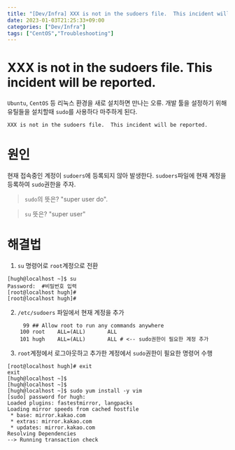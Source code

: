 ```yaml
---
title: "[Dev/Infra] XXX is not in the sudoers file.  This incident will be reported."
date: 2023-01-03T21:25:33+09:00
categories: ["Dev/Infra"]
tags: ["CentOS","Troubleshooting"]
---
```


# XXX is not in the sudoers file.  This incident will be reported.

`Ubuntu`, `CentOS` 등 리눅스 환경을 새로 설치하면 만나는 오류.
개발 툴을 설정하기 위해 유틸들을 설치할때 `sudo`를 사용하다 마주하게 된다.

```
XXX is not in the sudoers file.  This incident will be reported.
```

# 원인
현재 접속중인 계정이 `sudoers`에 등록되지 않아 발생한다. `sudoers`파일에 현재 계정을 등록하여 `sudo`권한을 주자.

>`sudo`의 뜻은? "super user do".

>`su` 뜻은? "super user"


# 해결법
1. `su` 명령어로 `root`계정으로 전환
```
[hugh@localhost ~]$ su
Password:  #비밀번호 입력
[root@localhost hugh]# 
[root@localhost hugh]# 
```

2. `/etc/sudoers` 파일에서 현재 계정을 추가
```
     99 ## Allow root to run any commands anywhere
    100 root    ALL=(ALL)       ALL
    101 hugh    ALL=(ALL)       ALL # <-- sudo권한이 필요한 계정 추가
```
3. `root`계정에서 로그아웃하고 추가한 계정에서 `sudo`권한이 필요한 명령어 수행
```
[root@localhost hugh]# exit
exit
[hugh@localhost ~]$ 
[hugh@localhost ~]$ 
[hugh@localhost ~]$ sudo yum install -y vim
[sudo] password for hugh: 
Loaded plugins: fastestmirror, langpacks
Loading mirror speeds from cached hostfile
 * base: mirror.kakao.com
 * extras: mirror.kakao.com
 * updates: mirror.kakao.com
Resolving Dependencies
--> Running transaction check
```




